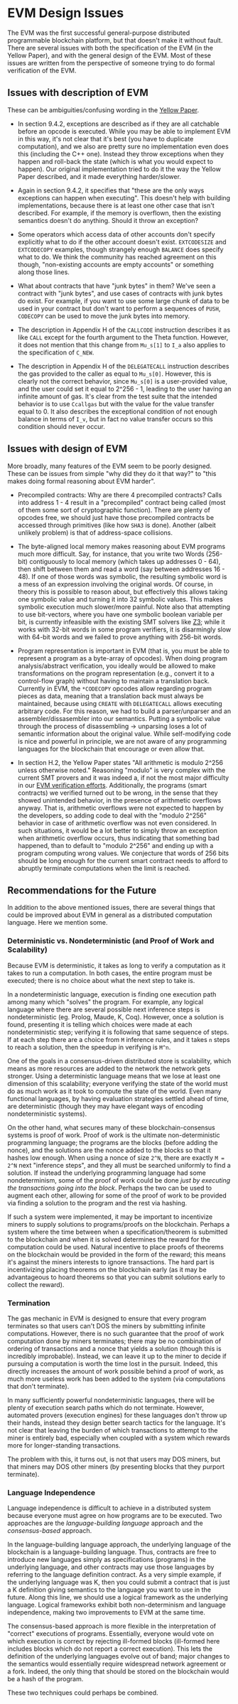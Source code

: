EVM Design Issues
=================

The EVM was the first successful general-purpose distributed programmable blockchain platform, but that doesn't make it without fault.
There are several issues with both the specification of the EVM (in the Yellow Paper), and with the general design of the EVM.
Most of these issues are written from the perspective of someone trying to do formal verification of the EVM.

Issues with description of EVM
------------------------------

These can be ambiguities/confusing wording in the [Yellow Paper](https://github.com/ethereum/yellowpaper).

-   In section 9.4.2, exceptions are described as if they are all catchable before an opcode is executed.
    While you may be able to implement EVM in this way, it's not clear that it's best (you have to duplicate computation), and we also are pretty sure no implementation even does this (including the C++ one).
    Instead they throw exceptions when they happen and roll-back the state (which is what you would expect to happen).
    Our original implementation tried to do it the way the Yellow Paper described, and it made everything harder/slower.

-   Again in section 9.4.2, it specifies that "these are the only ways exceptions can happen when executing".
    This doesn't help with building implementations, because there is at least one other case that isn't described.
    For example, if the memory is overflown, then the existing semantics doesn't do anything.
    Should it throw an exception?

-   Some operators which access data of other accounts don't specify explicitly what to do if the other account doesn't exist.
    `EXTCODESIZE` and `EXTCODECOPY` examples, though strangely enough `BALANCE` does specify what to do.
    We think the community has reached agreement on this though, "non-existing accounts are empty accounts" or something along those lines.

-   What about contracts that have "junk bytes" in them?
    We've seen a contract with "junk bytes", and use cases of contracts with junk bytes do exist.
    For example, if you want to use some large chunk of data to be used in your contract but don't want to perform a sequences of `PUSH`, `CODECOPY` can be used to move the junk bytes into memory.

-   The description in Appendix H of the `CALLCODE` instruction describes it as like `CALL` except for the fourth argument to the Theta function.
    However, it does not mention that this change from `Mu_s[1]` to `I_a` also applies to the specification of `C_NEW`.

-   The description in Appendix H of the `DELEGATECALL` instruction describes the gas provided to the caller as equal to `Mu_s[0]`.
    However, this is clearly not the correct behavior, since `Mu_s[0]` is a user-provided value, and the user could set it equal to 2^256 - 1, leading to the user having an infinite amount of gas.
    It's clear from the test suite that the intended behavior is to use `Ccallgas` but with the value for the value transfer equal to 0.
    It also describes the exceptional condition of not enough balance in terms of `I_v`, but in fact no value transfer occurs so this condition should never occur.

Issues with design of EVM
-------------------------

More broadly, many features of the EVM seem to be poorly designed.
These can be issues from simple "why did they do it that way?" to "this makes doing formal reasoning about EVM harder".

-   Precompiled contracts: Why are there 4 precompiled contracts?
    Calls into address 1 - 4 result in a "precompiled" contract being called (most of them some sort of cryptographic function).
    There are plenty of opcodes free, we should just have those precompiled contracts be accessed through primitives (like how `SHA3` is done).
    Another (albeit unlikely problem) is that of address-space collisions.

-   The byte-aligned local memory makes reasoning about EVM programs much more difficult.
    Say, for instance, that you write two Words (256-bit) contiguously to local memory (which takes up addresses 0 - 64), then shift between them and read a word (say between addresses 16 - 48).
    If one of those words was symbolic, the resulting symbolic word is a mess of an expression involving the original words.
    Of course, in theory this is possible to reason about, but effectively this allows taking one symbolic value and turning it into 32 symbolic values.
    This makes symbolic execution much slower/more painful.
    Note also that attempting to use bit-vectors, where you have one symbolic boolean variable per bit, is currently infeasible with the existing SMT solvers like [Z3](https://github.com/Z3Prover/z3); while it works with 32-bit words in some program verifiers, it is disarmingly slow with 64-bit words and we failed to prove anything with 256-bit words.

-   Program representation is important in EVM (that is, you must be able to represent a program as a byte-array of opcodes).
    When doing program analysis/abstract verification, you ideally would be allowed to make transformations on the program representation (e.g., convert it to a control-flow graph) without having to maintain a translation back.
    Currently in EVM, the `*CODECOPY` opcodes allow regarding program pieces as data, meaning that a translation back must always be maintained, because using `CREATE` with `DELEGATECALL` allows executing arbitrary code.
    For this reason, we had to build a parser/unparser and an assembler/dissasembler into our semantics.
    Putting a symbolic value through the process of disassembling -> unparsing loses a lot of semantic information about the original value.
    While self-modifying code is nice and powerful in principle, we are not aware of any programming languages for the blockchain that encourage or even allow that.

-   In section H.2, the Yellow Paper states "All arithmetic is modulo 2^256 unless otherwise noted."
    Reasoning "modulo" is very complex with the current SMT provers and it was indeed a, if not the most major difficulty in our [EVM verification efforts](proofs).
    Additionally, the programs (smart contracts) we verified turned out to be wrong, in the sense that they showed unintended behavior, in the presence of arithmetic overflows anyway.
    That is, arithmetic overflows were not expected to happen by the developers, so adding code to deal with the "modulo 2^256" behavior in case of arithmetic overflow was not even considered.
    In such situations, it would be a lot better to simply throw an exception when arithmetic overflow occurs, thus indicating that something bad happened, than to default to "modulo 2^256" and ending up with a program computing wrong values.
    We conjecture that words of 256 bits should be long enough for the current smart contract needs to afford to abruptly terminate computations when the limit is reached.

Recommendations for the Future
------------------------------

In addition to the above mentioned issues, there are several things that could be improved about EVM in general as a distributed computation language.
Here we mention some.

### Deterministic vs. Nondeterministic (and Proof of Work and Scalability)

Because EVM is deterministic, it takes as long to verify a computation as it takes to run a computation.
In both cases, the entire program must be executed; there is no choice about what the next step to take is.

In a nondeterministic language, execution is finding one execution path among many which "solves" the program.
For example, any logical language where there are several possible next inference steps is nondeterministic (eg. Prolog, Maude, K, Coq).
However, once a solution is found, presenting it is telling which choices were made at each nondeterministic step; verifying it is following that same sequence of steps.
If at each step there are a choice from `M` inference rules, and it takes `n` steps to reach a solution, then the speedup in verifying is `M^n`.

One of the goals in a consensus-driven distributed store is scalability, which means as more resources are added to the network the network gets stronger.
Using a deterministic language means that we lose at least one dimension of this scalability; everyone verifying the state of the world must do as much work as it took to compute the state of the world.
Even many functional languages, by having evaluation strategies settled ahead of time, are deterministic (though they may have elegant ways of encoding nondeterministic systems).

On the other hand, what secures many of these blockchain-consensus systems is proof of work.
Proof of work is the ultimate non-deterministic programming language; the programs are the blocks (before adding the nonce), and the solutions are the nonce added to the blocks so that it hashes low enough.
When using a nonce of size `2^N`, there are exactly `M = 2^N` next "inference steps", and they all must be searched uniformly to find a solution.
If instead the underlying programming language had some nondeterminism, some of the proof of work could be done *just by executing the transactions going into the block*.
Perhaps the two can be used to augment each other, allowing for some of the proof of work to be provided via finding a solution to the program and the rest via hashing.

If such a system were implemented, it may be important to incentivize miners to supply solutions to programs/proofs on the blockchain.
Perhaps a system where the time between when a specification/theorem is submitted to the blockchain and when it is solved determines the reward for the computation could be used.
Natural incentive to place proofs of theorems on the blockchain would be provided in the form of the reward; this means it's against the miners interests to ignore transactions.
The hard part is incentivizing placing theorems on the blockchain early (as it may be advantageous to hoard theorems so that you can submit solutions early to collect the reward).

### Termination

The gas mechanic in EVM is designed to ensure that every program terminates so that users can't DOS the miners by submitting infinite computations.
However, there is no such guarantee that the proof of work computation done by miners terminates; there may be no combination of ordering of transactions and a nonce that yields a solution (though this is incredibly improbable).
Instead, we can leave it up to the miner to decide if pursuing a computation is worth the time lost in the pursuit.
Indeed, this directly increases the amount of work possible behind a proof of work, as much more useless work has been added to the system (via computations that don't terminate).

In many sufficiently powerful nondeterministic languages, there will be plenty of execution search paths which do not terminate.
However, automated provers (execution engines) for these languages don't throw up their hands, instead they design better search tactics for the language.
It's not clear that leaving the burden of which transactions to attempt to the miner is entirely bad, especially when coupled with a system which rewards more for longer-standing transactions.

The problem with this, it turns out, is not that users may DOS miners, but that miners may DOS other miners (by presenting blocks that they purport terminate).

### Language Independence

Language independence is difficult to achieve in a distributed system because everyone must agree on how programs are to be executed.
Two approaches are the *language-building language* approach and the *consensus-based* approach.

In the language-building language approach, the underlying language of the blockchain is a language-building language.
Thus, contracts are free to introduce new languages simply as specifications (programs) in the underlying language, and other contracts may use those languages by referring to the language definition contract.
As a very simple example, if the underlying language was K, then you could submit a contract that is just a K definition giving semantics to the language you want to use in the future.
Along this line, we should use a logical framework as the underlying language.
Logical frameworks exhibit both non-determinism and language independence, making two improvements to EVM at the same time.

The consensus-based approach is more flexible in the interpretation of "correct" executions of programs.
Essentially, everyone would vote on which execution is correct by rejecting ill-formed blocks (ill-formed here includes blocks which do not report a correct execution).
This lets the definition of the underlying languages evolve out of band; major changes to the semantics would essentially require widespread network agreement or a fork.
Indeed, the only thing that should be stored on the blockchain would be a hash of the program.

These two techniques could perhaps be combined.
